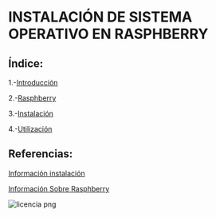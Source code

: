 # INSTALACIÓN DE SISTEMA OPERATIVO EN RASPHBERRY

## Índice:

1.-[Introducción](https://github.com/samarameit/Raspberry/blob/main/Introducci%C3%B3n)

2.-[Rasphberry](https://github.com/samarameit/Raspberry/blob/main/rasphberry)

3.-[Instalación](https://github.com/samarameit/Raspberry/blob/main/Instalaci%C3%B3n)

4.-[Utilización](https://github.com/samarameit/Raspberry/blob/main/Utilizaci%C3%B3n)


## Referencias:

[Información instalación](https://unipython.com/instalar-y-usar-un-sistema-operativo-en-raspberry-pi/)

[Información Sobre Rasphberry](https://es.wikipedia.org/wiki/Raspberry_Pi)

![licencia png](https://user-images.githubusercontent.com/94380525/141861435-1a46ecf3-bdbe-4351-8612-c815f3b17153.png)

